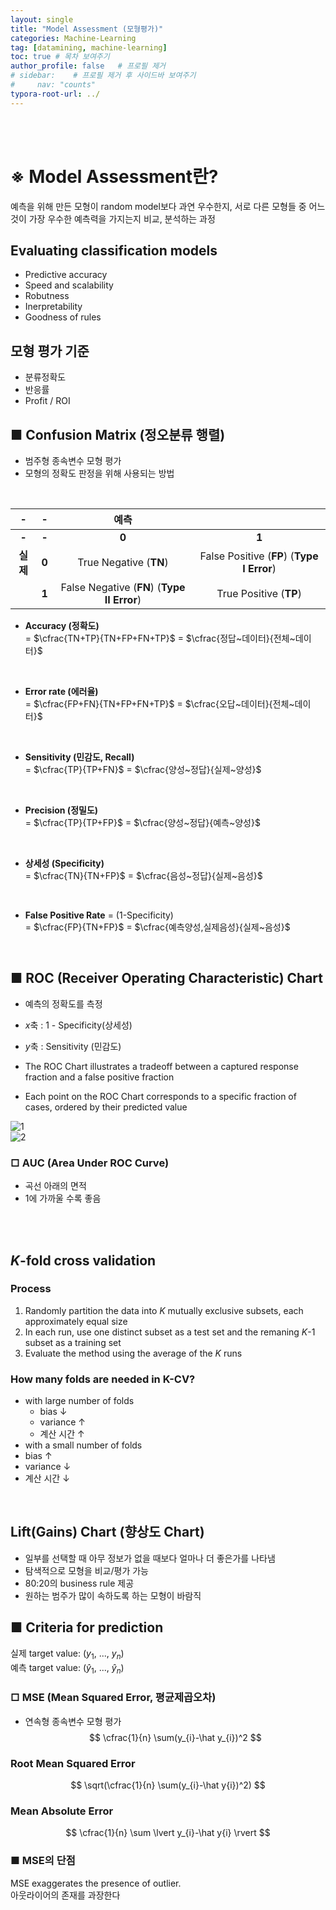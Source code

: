 ```yaml
---
layout: single
title: "Model Assessment (모형평가)"
categories: Machine-Learning
tag: [datamining, machine-learning]
toc: true # 목차 보여주기
author_profile: false   # 프로필 제거
# sidebar:    # 프로필 제거 후 사이드바 보여주기
#     nav: "counts"
typora-root-url: ../
---
```

<br><br>

# **※ Model Assessment란**?
예측을 위해 만든 모형이 random model보다 과연 우수한지, 서로 다른 모형들 중 어느 것이 가장 우수한 예측력을 가지는지 비교, 분석하는 과정

## Evaluating classification models
- Predictive accuracy
- Speed and scalability
- Robutness
- Inerpretability
- Goodness of rules

## 모형 평가 기준
- 분류정확도
- 반응률
- Profit / ROI

## **■ Confusion Matrix (정오분류 행렬)**
- 범주형 종속변수 모형 평가
- 모형의 정확도 판정을 위해 사용되는 방법

<br>

| **-**  | **-** | **예측**                  |                     |
|:---:|:---:|:-------------------:|:-------------------:|
| **-**  | **-** | **0**                   | **1**                   |
| **실제** | **0** | True Negative (**TN**)  | False Positive (**FP**) (**Type I Error**) |
|    | **1** | False Negative (**FN**) (**Type II Error**) | True Positive (**TP**)  |

- **Accuracy (정확도)**<br>
  = $\cfrac{TN+TP}{TN+FP+FN+TP}$ = $\cfrac{정답~데이터}{전체~데이터}$

<br>

- **Error rate (에러율)**<br>
  = $\cfrac{FP+FN}{TN+FP+FN+TP}$ = $\cfrac{오답~데이터}{전체~데이터}$

<br>

- **Sensitivity (민감도, Recall)**<br>
  = $\cfrac{TP}{TP+FN}$ = $\cfrac{양성~정답}{실제~양성}$

<br>

- **Precision (정밀도)**<br>
  = $\cfrac{TP}{TP+FP}$ = $\cfrac{양성~정답}{예측~양성}$

<br>

- **상세성 (Specificity)**<br>
  = $\cfrac{TN}{TN+FP}$ = $\cfrac{음성~정답}{실제~음성}$

<br>

- **False Positive Rate** = (1-Specificity)<br>
  = $\cfrac{FP}{TN+FP}$ = $\cfrac{예측양성,실제음성}{실제~음성}$

<br>

## **■ ROC (Receiver Operating Characteristic) Chart**
- 예측의 정확도를 측정
- $x$축 : 1 - Specificity(상세성)
- $y$축 : Sensitivity (민감도)


- The ROC Chart illustrates a tradeoff between a captured response fraction and a false positive fraction
- Each point on the ROC Chart corresponds to a specific fraction of cases, ordered by their predicted value

![1]({{site.url}}/images/2024-03-10-ml-modelAssessment/1.JPG) <br>
![2]({{site.url}}/images/2024-03-10-ml-modelAssessment/2.JPG) <br>

### □ AUC (Area Under ROC Curve)
- 곡선 아래의 면적
- 1에 가까울 수록 좋음

<br>
<br>

## $K$-fold cross validation
### Process
1. Randomly partition the data into $K$ mutually exclusive subsets, each approximately equal size
2. In each run, use one distinct subset as a test set and the remaning $K$-$1$ subset as a training set
3. Evaluate the method using the average of the $K$ runs

### How many folds are needed in K-CV?
- with large number of folds
  - bias ↓
  - variance ↑
  - 계산 시간 ↑
-  with a small number of folds
  - bias ↑
  - variance ↓
  - 계산 시간 ↓

<br>

## Lift(Gains) Chart (향상도 Chart)
- 일부를 선택할 때 아무 정보가 없을 때보다 얼마나 더 좋은가를 나타냄
- 탐색적으로 모형을 비교/평가 가능
- 80:20의 business rule 제공
- 원하는 범주가 많이 속하도록 하는 모형이 바람직

## ■ Criteria for prediction
실제 target value: ($y_{1}$, ..., $y_{n}$)<br>
예측 target value: ($\hat y_{1}$, ..., $\hat y_{n}$)

### **□ MSE (Mean Squared Error, 평균제곱오차)**
- 연속형 종속변수 모형 평가
$$
\cfrac{1}{n} \sum(y_{i}-\hat y_{i})^2
$$

### Root Mean Squared Error
$$
\sqrt(\cfrac{1}{n} \sum(y_{i}-\hat y{i})^2)
$$

### Mean Absolute Error
$$
\cfrac{1}{n} \sum \lvert y_{i}-\hat y{i} \rvert
$$

### ■ MSE의 단점
MSE exaggerates the presence of outlier.<br>
아웃라이어의 존재를 과장한다